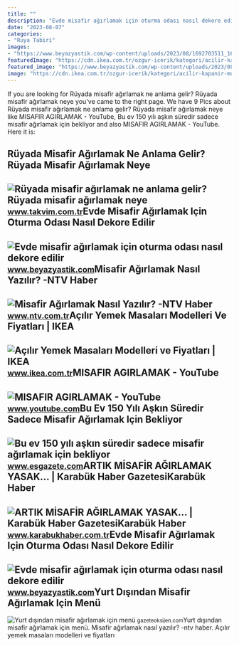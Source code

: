 ```yaml
---
title: ""
description: "Evde misafir ağırlamak için oturma odası nasıl dekore edilir"
date: "2023-08-07"
categories:
- "Ruya Tabiri"
images:
- "https://www.beyazyastik.com/wp-content/uploads/2023/08/1692703511_167_Evde-misafir-agirlamak-icin-oturma-odasi-nasil-dekore-edilir.jpg"
featuredImage: "https://cdn.ikea.com.tr/ozgur-icerik/kategori/acilir-kapanir-mutfak-masalari/acilabilir-yemek-masasi-ile-misafir-agirlamak-artik-daha-da-keyifli.jpg"
featured_image: "https://www.beyazyastik.com/wp-content/uploads/2023/08/1692703511_167_Evde-misafir-agirlamak-icin-oturma-odasi-nasil-dekore-edilir.jpg"
image: "https://cdn.ikea.com.tr/ozgur-icerik/kategori/acilir-kapanir-mutfak-masalari/acilabilir-yemek-masasi-ile-misafir-agirlamak-artik-daha-da-keyifli.jpg"
---
```


If you are looking for Rüyada misafir ağırlamak ne anlama gelir? Rüyada misafir ağırlamak neye you've came to the right page. We have 9 Pics about Rüyada misafir ağırlamak ne anlama gelir? Rüyada misafir ağırlamak neye like MISAFIR AGIRLAMAK - YouTube, Bu ev 150 yılı aşkın süredir sadece misafir ağırlamak için bekliyor and also MISAFIR AGIRLAMAK - YouTube. Here it is:

Rüyada Misafir Ağırlamak Ne Anlama Gelir? Rüyada Misafir Ağırlamak Neye
-----------------------------------------------------------------------

 ![Rüyada misafir ağırlamak ne anlama gelir? Rüyada misafir ağırlamak neye](https://iatkv.tmgrup.com.tr/656054/600/314/15/0/706/362?u=https:%2f%2fitkv.tmgrup.com.tr%2falbum%2f2022%2f04%2f12%2fruyada-misafir-agirlamak-ne-anlama-gelir-neye-isarettir-anlami-yorumu-1649766933764.jpg) <small>www.takvim.com.tr</small>Evde Misafir Ağırlamak Için Oturma Odası Nasıl Dekore Edilir
------------------------------------------------------------

 ![Evde misafir ağırlamak için oturma odası nasıl dekore edilir](https://www.beyazyastik.com/wp-content/uploads/2023/08/1692703510_803_Evde-misafir-agirlamak-icin-oturma-odasi-nasil-dekore-edilir.jpg) <small>www.beyazyastik.com</small>Misafir Ağırlamak Nasıl Yazılır? -NTV Haber
-------------------------------------------

 ![Misafir Ağırlamak Nasıl Yazılır? -NTV Haber](https://cdn.ntv.com.tr/img/ne-demek/misafir-agirlamak_31487.jpg) <small>www.ntv.com.tr</small>Açılır Yemek Masaları Modelleri Ve Fiyatları | IKEA
---------------------------------------------------

 ![Açılır Yemek Masaları Modelleri ve Fiyatları | IKEA](https://cdn.ikea.com.tr/ozgur-icerik/kategori/acilir-kapanir-mutfak-masalari/acilabilir-yemek-masasi-ile-misafir-agirlamak-artik-daha-da-keyifli.jpg) <small>www.ikea.com.tr</small>MISAFIR AGIRLAMAK - YouTube
---------------------------

 ![MISAFIR AGIRLAMAK - YouTube](https://i.ytimg.com/vi/3ILHwiyJX80/maxresdefault.jpg) <small>www.youtube.com</small>Bu Ev 150 Yılı Aşkın Süredir Sadece Misafir Ağırlamak Için Bekliyor
-------------------------------------------------------------------

 ![Bu ev 150 yılı aşkın süredir sadece misafir ağırlamak için bekliyor](https://esgazetecom.teimg.com/esgazete-com/uploads/2022/06/agency/bu-ev-150-yili-askin-suredir-sadece-misafir-agirlamak-icin-bekliyor.jpg) <small>www.esgazete.com</small>ARTIK MİSAFİR AĞIRLAMAK YASAK… | Karabük Haber GazetesiKarabük Haber
--------------------------------------------------------------------

 ![ARTIK MİSAFİR AĞIRLAMAK YASAK… | Karabük Haber GazetesiKarabük Haber](https://www.karabukhaber.com.tr/wp-content/uploads/2020/11/misafir-agirlamak-yasak.jpg) <small>www.karabukhaber.com.tr</small>Evde Misafir Ağırlamak Için Oturma Odası Nasıl Dekore Edilir
------------------------------------------------------------

 ![Evde misafir ağırlamak için oturma odası nasıl dekore edilir](https://www.beyazyastik.com/wp-content/uploads/2023/08/1692703511_167_Evde-misafir-agirlamak-icin-oturma-odasi-nasil-dekore-edilir.jpg) <small>www.beyazyastik.com</small>Yurt Dışından Misafir Ağırlamak Için Menü
-----------------------------------------

 ![Yurt dışından misafir ağırlamak için menü](https://i.gazeteoksijen.com/2/1280/720/storage/files/images/2023/05/18/yurt-disindan-misafir-agirlamak-icin-menu-wt3n.jpg) <small>gazeteoksijen.com</small>Yurt dışından misafir ağırlamak için menü. Misafir ağırlamak nasıl yazılır? -ntv haber. Açılır yemek masaları modelleri ve fiyatları
